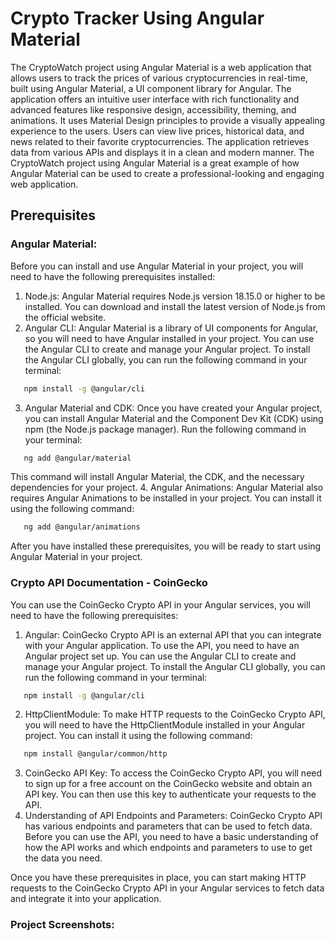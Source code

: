 # Crypto Tracker Using Angular Material
The CryptoWatch project using Angular Material is a web application that allows users to track the prices of various cryptocurrencies in real-time, built using Angular Material, a UI component library for Angular. The application offers an intuitive user interface with rich functionality and advanced features like responsive design, accessibility, theming, and animations. It uses Material Design principles to provide a visually appealing experience to the users. Users can view live prices, historical data, and news related to their favorite cryptocurrencies. The application retrieves data from various APIs and displays it in a clean and modern manner. The CryptoWatch project using Angular Material is a great example of how Angular Material can be used to create a professional-looking and engaging web application.
## Prerequisites
### Angular Material:
Before you can install and use Angular Material in your project, you will need to have the following prerequisites installed:
1. Node.js: Angular Material requires Node.js version 18.15.0 or higher to be installed. You can download and install the latest version of Node.js from the official website.
2. Angular CLI: Angular Material is a library of UI components for Angular, so you will need to have Angular installed in your project. You can use the Angular CLI to create and manage your Angular project. To install the Angular CLI globally, you can run the following command in your terminal:
 ```bash
    npm install -g @angular/cli
 ```
 3. Angular Material and CDK: Once you have created your Angular project, you can install Angular Material and the Component Dev Kit (CDK) using npm (the Node.js package manager). Run the following command in your terminal:
 ```bash
    ng add @angular/material
 ```
This command will install Angular Material, the CDK, and the necessary dependencies for your project.
4. Angular Animations: Angular Material also requires Angular Animations to be installed in your project. You can install it using the following command:
 ```bash
    ng add @angular/animations
 ```
After you have installed these prerequisites, you will be ready to start using Angular Material in your project.
### Crypto API Documentation - CoinGecko
You can use the CoinGecko Crypto API in your Angular services, you will need to have the following prerequisites:
1. Angular: CoinGecko Crypto API is an external API that you can integrate with your Angular application. To use the API, you need to have an Angular project set up. You can use the Angular CLI to create and manage your Angular project. To install the Angular CLI globally, you can run the following command in your terminal:
 ```bash
    npm install -g @angular/cli
 ```
 2. HttpClientModule: To make HTTP requests to the CoinGecko Crypto API, you will need to have the HttpClientModule installed in your Angular project. You can install it using the following command:
```bash
   npm install @angular/common/http
```
3. CoinGecko API Key: To access the CoinGecko Crypto API, you will need to sign up for a free account on the CoinGecko website and obtain an API key. You can then use this key to authenticate your requests to the API.
4. Understanding of API Endpoints and Parameters: CoinGecko Crypto API has various endpoints and parameters that can be used to fetch data. Before you can use the API, you need to have a basic understanding of how the API works and which endpoints and parameters to use to get the data you need.

Once you have these prerequisites in place, you can start making HTTP requests to the CoinGecko Crypto API in your Angular services to fetch data and integrate it into your application.
### Project Screenshots:

